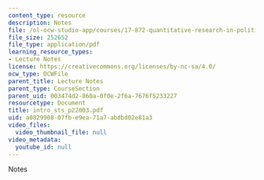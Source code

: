 ```yaml
---
content_type: resource
description: Notes
file: /ol-ocw-studio-app/courses/17-872-quantitative-research-in-political-science-and-public-policy-spring-2004/a082990807fbe9ea71a7abdbd02e81a3_intro_sts_p22003.pdf
file_size: 252652
file_type: application/pdf
learning_resource_types:
- Lecture Notes
license: https://creativecommons.org/licenses/by-nc-sa/4.0/
ocw_type: OCWFile
parent_title: Lecture Notes
parent_type: CourseSection
parent_uid: 003474d2-860a-0f0e-2f6a-7676f5233227
resourcetype: Document
title: intro_sts_p22003.pdf
uid: a0829908-07fb-e9ea-71a7-abdbd02e81a3
video_files:
  video_thumbnail_file: null
video_metadata:
  youtube_id: null
---
```

Notes